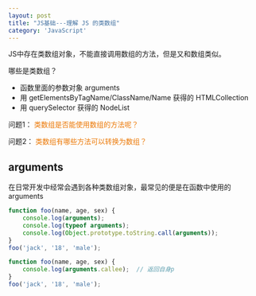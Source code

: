 ```yaml
---
layout: post
title: "JS基础---理解 JS 的类数组"
category: 'JavaScript'
---
```


JS中存在类数组对象，不能直接调用数组的方法，但是又和数组类似。

哪些是类数组？

* 函数里面的参数对象 arguments
* 用 getElementsByTagName/ClassName/Name 获得的 HTMLCollection
* 用 querySelector 获得的 NodeList

问题1：
<font style="color: #ec7907;">类数组是否能使用数组的方法呢？</font>

问题2：
<font style="color: #ec7907;">类数组有哪些方法可以转换为数组？</font>

## arguments

在日常开发中经常会遇到各种类数组对象，最常见的便是在函数中使用的 arguments

```javascript
function foo(name, age, sex) {
    console.log(arguments);
    console.log(typeof arguments);
    console.log(Object.prototype.toString.call(arguments));
}
foo('jack', '18', 'male');
```

```javascript
function foo(name, age, sex) {
    console.log(arguments.callee);  // 返回自身p
}
foo('jack', '18', 'male');
```